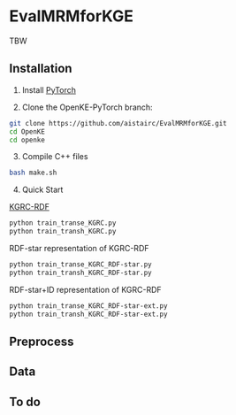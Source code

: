 # EvalMRMforKGE
TBW  

## Installation

1. Install [PyTorch](https://pytorch.org/get-started/locally/)

2. Clone the OpenKE-PyTorch branch:
```bash
git clone https://github.com/aistairc/EvalMRMforKGE.git
cd OpenKE
cd openke
```
3. Compile C++ files
```bash
bash make.sh
```	
4. Quick Start  

[KGRC-RDF](https://github.com/KnowledgeGraphJapan/KGRC-RDF/tree/master/2020v2)
```bash
python train_transe_KGRC.py
python train_transh_KGRC.py
```
RDF-star representation of KGRC-RDF
```bash
python train_transe_KGRC_RDF-star.py
python train_transh_KGRC_RDF-star.py
```
RDF-star+ID representation of KGRC-RDF
```bash
python train_transe_KGRC_RDF-star-ext.py
python train_transh_KGRC_RDF-star-ext.py
```
## Preprocess 

## Data

## To do

